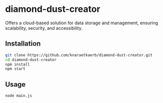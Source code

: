 # diamond-dust-creator

Offers a cloud-based solution for data storage and management, ensuring scalability, security, and accessibility.

## Installation

```bash
git clone https://github.com/knaraetkaerb/diamond-dust-creator.git
cd diamond-dust-creator
npm install
npm start
```

## Usage
```bash
node main.js
```
